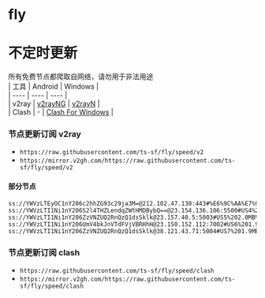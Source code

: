# fly
# 不定时更新
所有免费节点都爬取自网络，请勿用于非法用途  
|  工具  | Android  | Windows  |  
|  ----  | ----   | ----  |  
| v2ray  | [v2rayNG](https://github.com/2dust/v2rayNG/releases) | [v2rayN](https://github.com/2dust/v2rayN/releases) |  
| Clash  | - | [Clash For Windows](https://github.com/2dust/clashN/releases) | 
  
### 节点更新订阅  v2ray
- `https://raw.githubusercontent.com/ts-sf/fly/speed/v2`  
- `https://mirror.v2gh.com/https://raw.githubusercontent.com/ts-sf/fly/speed/v2`  

#### 部分节点  
``` 
ss://YWVzLTEyOC1nY206c2hhZG93c29ja3M=@212.102.47.130:443#%E6%9C%AA%E7%9F%A55%202.5MB%2Fs
ss://YWVzLTI1Ni1nY206S2l4THZLendqZWtHMDBybQ==@23.154.136.106:5500#US4%201.8MB%2Fs
ss://YWVzLTI1Ni1nY206ZzVNZUQ2RnQzQ1dsSklk@23.157.40.5:5003#US5%202.0MB%2Fs
ss://YWVzLTI1Ni1nY206UmV4bkJnVTdFVjVBRHhH@23.150.152.112:7002#US6%201.9MB%2Fs
ss://YWVzLTI1Ni1nY206ZzVNZUQ2RnQzQ1dsSklk@38.121.43.71:5004#US7%201.9MB%2Fs
```
### 节点更新订阅  clash
- `https://raw.githubusercontent.com/ts-sf/fly/speed/clash`  
- `https://mirror.v2gh.com/https://raw.githubusercontent.com/ts-sf/fly/speed/clash`  


